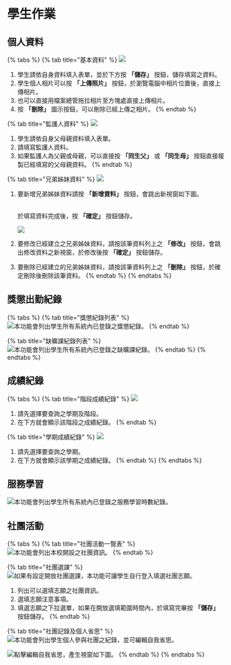 # 學生作業

## 個人資料

{% tabs %}
{% tab title="基本資料" %}
![](<../.gitbook/assets/stud-items1 (1).png>)

1. 學生請依自身資料填入表單，並於下方按 **「儲存」** 按鈕，儲存填寫之資料。
2. 學生個人相片可以按 **「上傳照片」** 按鈕，於瀏覽電腦中相片位置後，直接上傳相片。
3. 也可以直接用檔案總管拖拉相片至方塊處直接上傳相片。
4. 按 **「刪除」** 圖示按鈕，可以刪除已經上傳之相片。
{% endtab %}

{% tab title="監護人資料" %}
![](../.gitbook/assets/stud-items2.png)

1. 學生請依自身父母親資料填入表單。
2. 請填寫監護人資料。
3. 如果監護人為父親或母親，可以直接按 **「同生父」** 或 **「同生母」** 按鈕直接複製已經填寫的父母親資料。
{% endtab %}

{% tab title="兄弟姊妹資料" %}
![](../.gitbook/assets/stud-items3.png)

1.  &#x20;要新增兄弟姊妹資料請按 **「新增資料」** 按鈕，會跳出新視窗如下圖。 &#x20;

    \
    &#x20;於填寫資料完成後，按 **「確定」** 按鈕儲存。

    ![](../.gitbook/assets/stud-items4.png)
2. 要修改已經建立之兄弟姊妹資料，請按該筆資料列上之 **「修改」** 按鈕，會跳出修改資料之新視窗，於修改後按 **「確定」** 按鈕儲存。
3. 要刪除已經建立的兄弟姊妹資料，請按該筆資料列上之 **「刪除」** 按鈕，於確定刪除後刪除該筆資料。
{% endtab %}
{% endtabs %}

## 獎懲出勤紀錄

{% tabs %}
{% tab title="獎懲紀錄列表" %}
![本功能會列出學生所有系統內已登錄之獎懲紀錄。](../.gitbook/assets/stud-items5.png)
{% endtab %}

{% tab title="缺曠課紀錄列表" %}
![本功能會列出學生所有系統內已登錄之缺曠課紀錄。](../.gitbook/assets/stud-items6.png)
{% endtab %}
{% endtabs %}

## 成績紀錄

{% tabs %}
{% tab title="階段成績紀錄" %}
![](../.gitbook/assets/stud-items7.png)

1. 請先選擇要查詢之學期及階段。
2. 在下方就會顯示該階段之成績紀錄。
{% endtab %}

{% tab title="學期成績紀錄" %}
![](../.gitbook/assets/stud-items8.png)

1. 請先選擇要查詢之學期。
2. 在下方就會顯示該學期之成績紀錄。
{% endtab %}
{% endtabs %}

## 服務學習

![本功能會列出學生所有系統內已登錄之服務學習時數紀錄。](../.gitbook/assets/stud-items9.png)

## 社團活動

{% tabs %}
{% tab title="社團活動一覽表" %}
![本功能會列出本校開設之社團資訊。](../.gitbook/assets/stud-items10.png)
{% endtab %}

{% tab title="社團選課" %}
![如果有設定開放社團選課，本功能可讓學生自行登入填選社團志願。](../.gitbook/assets/stud-items11.png)

1. 列出可以選填志願之社團資訊。
2. 選填志願注意事項。
3. 填選志願之下拉選單，如果在開放選填範圍時間內，於填寫完畢按 **「儲存」** 按鈕儲存。
{% endtab %}

{% tab title="社團記錄及個人省思" %}
![本功能會列出學生個人參與社團之紀錄，並可編輯自我省思。](../.gitbook/assets/stud-items12.png)

![點擊編輯自我省思，產生視窗如下圖。](../.gitbook/assets/stud-items13.png)
{% endtab %}
{% endtabs %}
